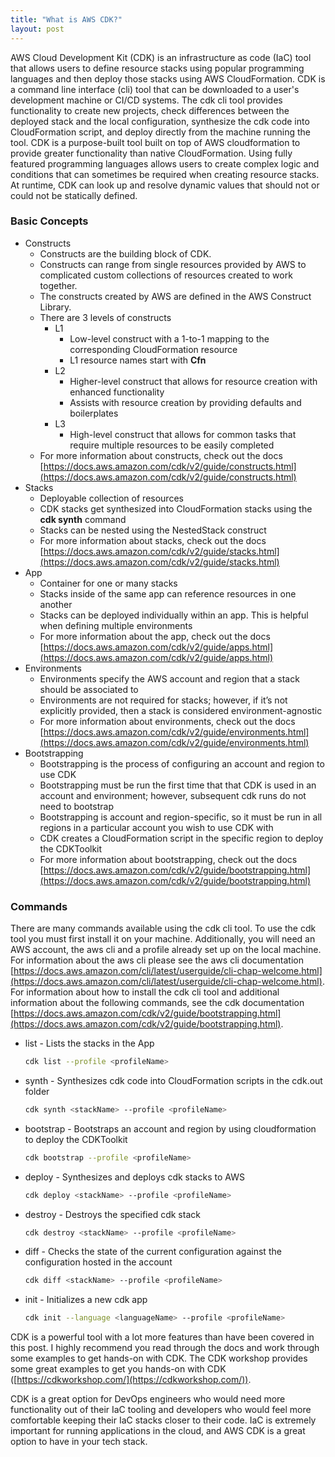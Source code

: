 ```yaml
---
title: "What is AWS CDK?"
layout: post
---
```


AWS Cloud Development Kit (CDK) is an infrastructure as code (IaC) tool that allows users to define resource stacks using popular programming languages and then deploy those stacks using AWS CloudFormation. CDK is a command line interface (cli) tool that can be downloaded to a user's development machine or CI/CD systems. The cdk cli tool provides functionality to create new projects, check differences between the deployed stack and the local configuration, synthesize the cdk code into CloudFormation script, and deploy directly from the machine running the tool. CDK is a purpose-built tool built on top of AWS cloudformation to provide greater functionality than native CloudFormation. Using fully featured programming languages allows users to create complex logic and conditions that can sometimes be required when creating resource stacks. At runtime, CDK can look up and resolve dynamic values that should not or could not be statically defined. 

### Basic Concepts

- Constructs
    - Constructs are the building block of CDK.
    - Constructs can range from single resources provided by AWS to complicated custom collections of resources created to work together.
    - The constructs created by AWS are defined in the AWS Construct Library.
    - There are 3 levels of constructs
        - L1
            - Low-level construct with a 1-to-1 mapping to the corresponding CloudFormation resource
            - L1 resource names start with **Cfn**
        - L2
            - Higher-level construct that allows for resource creation with enhanced functionality
            - Assists with resource creation by providing defaults and boilerplates
        - L3
            - High-level construct that allows for common tasks that require multiple resources to be easily completed
    - For more information about constructs, check out the docs [https://docs.aws.amazon.com/cdk/v2/guide/constructs.html](https://docs.aws.amazon.com/cdk/v2/guide/constructs.html)
- Stacks
    - Deployable collection of resources
    - CDK stacks get synthesized into CloudFormation stacks using the **cdk synth** command
    - Stacks can be nested using the NestedStack construct
    - For more information about stacks, check out the docs [https://docs.aws.amazon.com/cdk/v2/guide/stacks.html](https://docs.aws.amazon.com/cdk/v2/guide/stacks.html)
- App
    - Container for one or many stacks
    - Stacks inside of the same app can reference resources in one another
    - Stacks can be deployed individually within an app. This is helpful when defining multiple environments
    - For more information about the app, check out the docs [https://docs.aws.amazon.com/cdk/v2/guide/apps.html](https://docs.aws.amazon.com/cdk/v2/guide/apps.html)
- Environments
    - Environments specify the AWS account and region that a stack should be associated to
    - Environments are not required for stacks; however, if it’s not explicitly provided, then a stack is considered environment-agnostic
    - For more information about environments, check out the docs [https://docs.aws.amazon.com/cdk/v2/guide/environments.html](https://docs.aws.amazon.com/cdk/v2/guide/environments.html)
- Bootstrapping
    - Bootstrapping is the process of configuring an account and region to use CDK
    - Bootstrapping must be run the first time that that CDK is used in an account and environment; however, subsequent cdk runs do not need to bootstrap
    - Bootstrapping is account and region-specific, so it must be run in all regions in a particular account you wish to use CDK with
    - CDK creates a CloudFormation script in the specific region to deploy the CDKToolkit
    - For more information about bootstrapping, check out the docs [https://docs.aws.amazon.com/cdk/v2/guide/bootstrapping.html](https://docs.aws.amazon.com/cdk/v2/guide/bootstrapping.html)

### Commands

There are many commands available using the cdk cli tool. To use the cdk tool you must first install it on your machine. Additionally, you will need an AWS account, the aws cli and a profile already set up on the local machine. For information about the aws cli please see the aws cli documentation  [https://docs.aws.amazon.com/cli/latest/userguide/cli-chap-welcome.html](https://docs.aws.amazon.com/cli/latest/userguide/cli-chap-welcome.html). For information about how to install the cdk cli tool and additional information about the following commands, see the cdk documentation [https://docs.aws.amazon.com/cdk/v2/guide/bootstrapping.html](https://docs.aws.amazon.com/cdk/v2/guide/bootstrapping.html).

- list - Lists the stacks in the App
    
    ```bash
    cdk list --profile <profileName>
    ```
    
- synth - Synthesizes cdk code into CloudFormation scripts in the cdk.out folder
    
    ```bash
    cdk synth <stackName> --profile <profileName>
    ```
    
- bootstrap - Bootstraps an account and region by using cloudformation to deploy the CDKToolkit
    
    ```bash
    cdk bootstrap --profile <profileName>
    ```
    
- deploy - Synthesizes and deploys cdk stacks to AWS
    
    ```bash
    cdk deploy <stackName> --profile <profileName>
    ```
    
- destroy - Destroys the specified cdk stack
    
    ```bash
    cdk destroy <stackName> --profile <profileName>
    ```
    
- diff - Checks the state of the current configuration against the configuration hosted in the account
    
    ```bash
    cdk diff <stackName> --profile <profileName>
    ```
    
- init - Initializes a new cdk app
    
    ```bash
    cdk init --language <languageName> --profile <profileName>
    ```
    

CDK is a powerful tool with a lot more features than have been covered in this post. I highly recommend you read through the docs and work through some examples to get hands-on with CDK. The CDK workshop provides some great examples to get you hands-on with CDK ([https://cdkworkshop.com/](https://cdkworkshop.com/)).

CDK is a great option for DevOps engineers who would need more functionality out of their IaC tooling and developers who would feel more comfortable keeping their IaC stacks closer to their code. IaC is extremely important for running applications in the cloud, and AWS CDK is a great option to have in your tech stack.